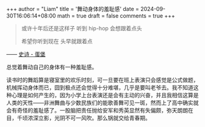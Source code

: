 +++
author = "Liam"
title = '舞动身体的羞耻感'
date = 2024-09-30T16:06:14+08:00
math = true 
draft = false
comments = true
+++

>或许十年后还是这样子 听到 hip-hop 会想跟着点头 <br>
>
>希望你听到现在 头早就跟着点



—— [史诗 - 蛋堡](https://music.163.com/#/song?id=27533219&fx-wxqd=&playerUIModeId=76001&app_version=9.1.70&shareToken=17279552321728129927_3a2832573cff00af7f52946956097b23&fx-wechatnew=t1&fx-wordtest=t4&fx-listentest=t3&PlayerStyles_SynchronousSharing=t3&uct2=kZlq9ofmxd2hSFY49ZIdAg==&dlt=0846&H5_DownloadVIPGift=)

总觉着舞动自己的身体有一种羞耻感。

读书时的舞蹈算是寝室里的欢乐时刻，可一旦要在班上表演只会感觉是公式做题，机械挥动身体而已，囧到极点还会觉得十分难堪，几乎是要叫老爷去。我不知道这种心理是如何产生的，因为小学上台表演还是会有主动的兴奋，并且我相信这算是人类的天性——非洲舞曲与少数民族们的能歌善舞可见一斑，然而上了高中确实就会有奇怪的羞耻感了。一股脑把责任抛给安军和秀英显然有失偏颇，弥天朗朗在目，千顷浓深立影，光阴不可一风吹。那么锅就交给青春期。
